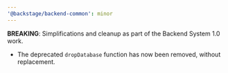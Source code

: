 ```yaml
---
'@backstage/backend-common': minor
---
```


**BREAKING**: Simplifications and cleanup as part of the Backend System 1.0 work.

- The deprecated `dropDatabase` function has now been removed, without replacement.
